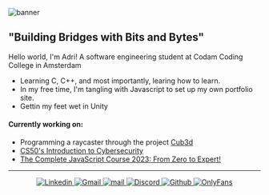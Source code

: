 ![banner](https://i.imgur.com/yQdXzmb.jpeg)

 ## "Building Bridges with Bits and Bytes"
 
 Hello world, I'm Adri! A software engineering student at Codam Coding College in Amsterdam  
 
  - Learning C, C++, and most importantly, learing how to learn.
  - In my free time, I'm tangling with Javascript to set up my own portfolio site.
  - Gettin my feet wet in Unity

#### Currently working on:
- Programming a raycaster through the project [Cub3d](https://github.com/arommers/cub3d)
- [CS50's Introduction to Cybersecurity](https://cs50.harvard.edu/cybersecurity/2023/)
- [The Complete JavaScript Course 2023: From Zero to Expert!](https://www.udemy.com/course/the-complete-javascript-course/)

---

<div align="center">
  <a href="https://www.linkedin.com/in/adrirommers71475110b">
    <img src="https://img.shields.io/badge/Linkedin-FF69B4?logo=Linkedin&logoColor=Linkedin" alt="Linkedin">
  </a>
  <a href="mailto:a3.p.rommers@gmail.com">
    <img src="https://img.shields.io/badge/Gmail-FF69B4?logo=Gmail&logoColor=white" alt="Gmail">
  </a>
  <a href="mailto:arommers@student.codam.nl">
    <img src="https://img.shields.io/badge/mail-FF69B4?logo=42&logoColor=white" alt="mail">
  </a>
  <a href="https://discord.gg/Vxz9z98V">
    <img src="https://img.shields.io/badge/Discord-FF69B4?logo=Discord&logoColor=white" alt="Discord">
  </a>
  <a href="https://github.com/arommers">
    <img src="https://img.shields.io/badge/Github-FF69B4?logo=Github" alt="Github">
  </a>
  <a href="https://i.imgur.com/D5AhCea.gif" target="_blank">
    <img src="https://img.shields.io/badge/OnlyFans-FF69B4?logo=Onlyfans&logoColor=white" alt="OnlyFans">
  </a>
</div>

<!--
**arommers/arommers** is a ✨ _special_ ✨ repository because its `README.md` (this file) appears on your GitHub profile.

Here are some ideas to get you started:

- 🔭 I’m currently working on ...
## 🌱 I’m currently learning C
- 👯 I’m looking to collaborate on ...
- 🤔 I’m looking for help with ...
- 💬 Ask me about ...
- 📫 How to reach me: ...
- 😄 Pronouns: ...
- ⚡ Fun fact: ...
-->
